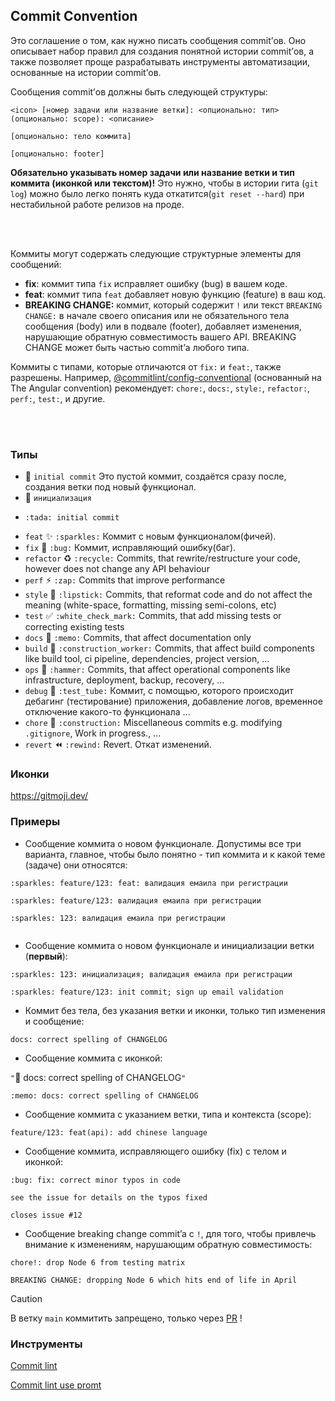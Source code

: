 ## Commit Convention
Это соглашение о том, как нужно писать сообщения commit’ов. Оно описывает набор правил для создания понятной истории commit’ов, 
а также позволяет проще разрабатывать инструменты автоматизации, основанные на истории commit’ов.

Сообщения commit’ов должны быть следующей структуры:
```
<icon> [номер задачи или название ветки]: <опционально: тип>(опционально: scope): <описание>

[опционально: тело коммита]

[опционально: footer]
```

**Обязательно указывать номер задачи или название ветки и тип коммита (иконкой или текстом)!** 
Это нужно, чтобы в истории гита (`git log`) можно было легко понять куда откатится(`git reset --hard`) при нестабильной работе релизов на проде.

<br>
<br>

Коммиты могут содержать следующие структурные элементы для сообщений:

- **fix**: коммит типа `fix` исправляет ошибку (bug) в вашем коде.
- **feat**: коммит типа `feat` добавляет новую функцию (feature) в ваш код.
- **BREAKING CHANGE:** коммит, который содержит `!` или текст `BREAKING CHANGE:` в начале своего описания или не обязательного тела сообщения (body) или в подвале (footer), добавляет изменения, нарушающие обратную совместимость вашего API.
BREAKING CHANGE может быть частью commit’а любого типа.

Коммиты с типами, которые отличаются от `fix:` и `feat:`, также разрешены.
Например, [@commitlint/config-conventional](https://github.com/conventional-changelog/commitlint/tree/master/%40commitlint/config-conventional) (основанный на The Angular convention) рекомендует: `chore:`, `docs:`, `style:`, `refactor:`, `perf:`, `test:`, и другие.

<br>
<br>

### Типы
* :tada: `initial commit` Это пустой коммит, создаётся сразу после, создания ветки под новый функционал.
* :tada: `инициализация` 
* ```
  :tada: initial commit
  ```
* `feat` :sparkles: `:sparkles:` Коммит с новым функционалом(фичей).
* `fix` :bug: `:bug:`  Коммит, исправляющий ошибку(баг).
* `refactor` :recycle: `:recycle:` Commits, that rewrite/restructure your code, however does not change any API behaviour
* `perf` :zap: `:zap:` Commits that improve performance
* `style` :lipstick: `:lipstick:` Commits, that reformat code and do not affect the meaning (white-space, formatting, missing semi-colons, etc)
* `test` :white_check_mark: `:white_check_mark:` Commits, that add missing tests or correcting existing tests
* `docs` :memo: `:memo:` Commits, that affect documentation only
* `build` :construction_worker: `:construction_worker:` Commits, that affect build components like build tool, ci pipeline, dependencies, project version, ...
* `ops` :hammer: `:hammer:` Commits, that affect operational components like infrastructure, deployment, backup, recovery, ...
* `debug` :test_tube: `:test_tube:` Коммит, с помощью, которого происходит дебагинг (тестирование) приложения, добавление логов, временное отключение какого-то функционала ...  
* `chore` :construction: `:construction:` Miscellaneous commits e.g. modifying `.gitignore`, Work in progress., ...
* `revert` :rewind: `:rewind:` Revert. Откат изменений.

### Иконки
https://gitmoji.dev/

### Примеры

- Сообщение коммита о новом функционале. Допустимы все три варианта, главное, чтобы было понятно - тип коммита и к какой теме (задаче) они относятся:
```  
:sparkles: feature/123: feat: валидация емаила при регистрации

:sparkles: feature/123: валидация емаила при регистрации

:sparkles: 123: валидация емаила при регистрации
 
```

- Сообщение коммита о новом функционале и инициализации ветки (**первый**):

```
:sparkles: 123: инициализация; валидация емаила при регистрации
  
:sparkles: feature/123: init commit; sign up email validation 
```
  
- Коммит без тела, без указания ветки и иконки, только тип изменения и сообщение:
```  
docs: correct spelling of CHANGELOG
```

- Сообщение коммита с иконкой:
  
`"`:memo: docs: correct spelling of CHANGELOG`"`
```  
:memo: docs: correct spelling of CHANGELOG
```



- Сообщение коммита с указанием ветки, типа и контекста (scope):

```
feature/123: feat(api): add chinese language
```

- Сообщение коммита, исправляющего ошибку (fix) с телом и иконкой:
  
```
:bug: fix: correct minor typos in code

see the issue for details on the typos fixed

closes issue #12
```

- Сообщение breaking change commit’a с `!`, для того, чтобы привлечь внимание к изменениям, нарушающим обратную совместимость:
  
```
chore!: drop Node 6 from testing matrix

BREAKING CHANGE: dropping Node 6 which hits end of life in April
```

>[!CAUTION]
>В ветку `main` коммитить запрещено, только через [PR](./pr-conv.md) !

### Инструменты
[Commit lint](https://commitlint.js.org/reference/cli)

[Commit lint use promt](https://commitlint.js.org/guides/use-prompt)

